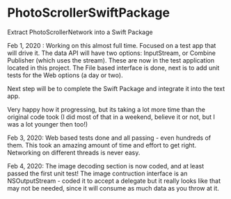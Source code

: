 # PhotoScrollerSwiftPackage
Extract PhotoScrollerNetwork into a Swift Package

Feb 1, 2020 : Working on this almost full time. Focused on a test app that will drive it.
  The data API will have two options: InputStream, or Combine Publisher (which uses the stream).
  These are now in the test application located in this project. The File based interface is done, 
  next is to add unit tests for the Web options (a day or two).
  
  Next step will be to complete the Swift Package and integrate it into the text app.
  
  Very happy how it progressing, but its taking a lot more time than the original code took (I did most 
  of that in a weekend, believe it or not, but I was a lot younger then too!)

Feb 3, 2020: Web based tests done and all passing - even hundreds of them. This 
  took an amazing amount of time and effort to get right. Networking on different threads
  is never easy.

Feb 4, 2020: The image decoding section is now coded, and at least passed the first unit test!
 The image contruction interface is an NSOutputStream - coded it to accept a delegate but it 
 really looks like that may not be needed, since it will consume as much data as you throw at it.
